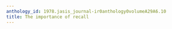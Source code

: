 ```yaml
---
anthology_id: 1978.jasis_journal-ir0anthology0volumeA29A6.10
title: The importance of recall
---
```

